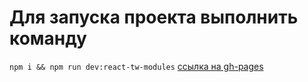 # Для запуска проекта выполнить команду 
```npm i && npm run dev:react-tw-modules```
[ссылка на gh-pages]('https://octavian-imp.github.io/donate-form.github.io/')
